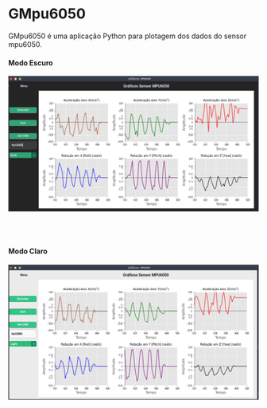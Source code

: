 # GMpu6050

GMpu6050 é uma aplicação Python para plotagem dos dados do sensor mpu6050.


#### Modo Escuro
![Demo](utils/demo_dark.png)

<br>
<br>

#### Modo Claro
![Demo](utils/demo.png)




